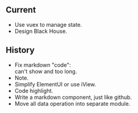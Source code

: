 ## Current

- Use vuex to manage state.
- Design Black House.

## History

- Fix markdown "code": <br> can't show and too long.
- Note.
- Simplify ElementUI or use iView.
- Code highlight.
- Write a markdown component, just like github.
- Move all data operation into separate module.
